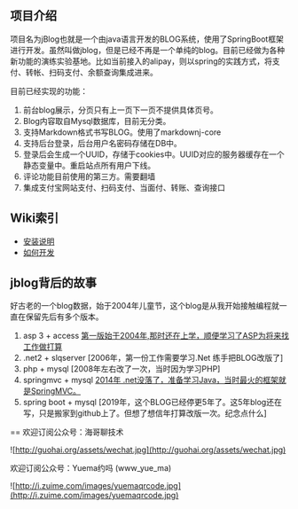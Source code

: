 ## 项目介绍
项目名为jBlog也就是一个由java语言开发的BLOG系统，使用了SpringBoot框架进行开发。虽然叫做jblog，但是已经不再是一个单纯的blog。目前已经做为各种新功能的演练实验基地。比如当前接入的alipay，则以spring的实践方式，将支付、转帐、扫码支付、余额查询集成进来。

目前已经实现的功能：

1. 前台blog展示，分页只有上一页下一页不提供具体页号。
2. Blog内容取自Mysql数据库，目前无分类。
3. 支持Markdown格式书写BLOG。使用了markdownj-core
4. 支持后台登录，后台用户名密码存储在DB中。
5. 登录后会生成一个UUID，存储于cookies中。UUID对应的服务器缓存在一个静态变量中。重启站点所有用户下线。
6. 评论功能目前使用的第三方。需要翻墙
7. 集成支付宝网站支付、扫码支付、当面付、转账、查询接口

## Wiki索引

* [安装说明](https://github.com/guohai163/jblog/wiki/How-To-Install)
* [如何开发](https://github.com/guohai163/jblog/wiki/How-To-Develop)


## jblog背后的故事

好古老的一个blog数据，始于2004年儿童节，这个blog是从我开始接触编程就一直在保留先后有多个版本。

1. asp 3 + access [第一版始于2004年,那时还在上学，顺便学习了ASP为将来找工作做打算](http://jblog.guohai.org/2004/6/1/blog/)
2. .net2 + slqserver [2006年，第一份工作需要学习.Net 练手把BLOG改版了]
3. php + mysql [2008年左右改了一次，当时因为学习PHP]
4. springmvc + mysql [2014年 .net没落了，准备学习Java，当时最火的框架就是SpringMVC。](http://jblog.guohai.org/2014/6/29/markdown_learm/)
5. spring boot + mysql [2019年，这个BLOG已经停更5年了。这5年blog还在写，只是搬家到github上了。但想了想信年打算改版一次。纪念点什么]



==
欢迎订阅公众号：海哥聊技术

![http://guohai.org/assets/wechat.jpg](http://guohai.org/assets/wechat.jpg)

欢迎订阅公众号：Yuema约吗 (www_yue_ma)

![http://i.zuime.com/images/yuemaqrcode.jpg](http://i.zuime.com/images/yuemaqrcode.jpg)
